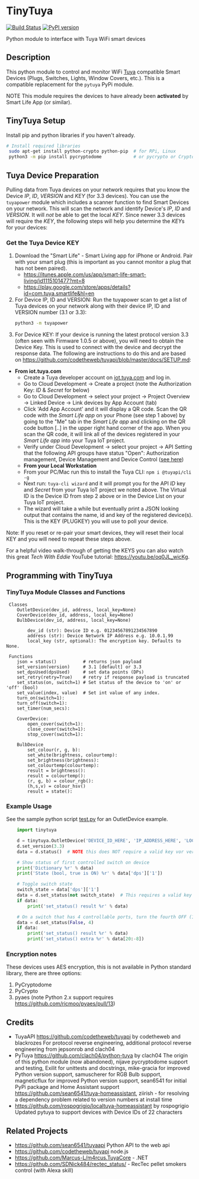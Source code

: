 # TinyTuya

[![Build Status](https://travis-ci.org/jasonacox/tinytuya.svg?branch=master)](https://travis-ci.org/jasonacox/tinytuya)
[![PyPI version](https://badge.fury.io/py/tinytuya.svg)](https://badge.fury.io/py/tinytuya)

Python module to interface with Tuya WiFi smart devices

## Description

This python module to control and monitor WiFi [Tuya](https://en.tuya.com/) compatible Smart Devices (Plugs, Switches, Lights, Window Covers, etc.).  This is a compatible replacement for the `pytuya` PyPi module.

NOTE This module requires the devices to have already been **activated** by Smart Life App (or similar).

## TinyTuya Setup  

Install pip and python libraries if you haven't already.

```bash
# Install required libraries
 sudo apt-get install python-crypto python-pip  # for RPi, Linux
 python3 -m pip install pycryptodome            # or pycrypto or Crypto or pyaes
 ```

## Tuya Device Preparation

Pulling data from Tuya devices on your network requires that you know the Device *IP*, *ID*, *VERSION* and *KEY* (for 3.3 devices). You can use the `tuyapower` module which includes a scanner function to find Smart Devices on your network.  This will scan the network and identify Device's *IP*, *ID* and *VERSION*.  It will _not_ be able to get the local *KEY*.  Since newer 3.3 devices will require the *KEY*, the following steps will help you determine the *KEY*s for your devices:

### Get the Tuya Device KEY

1. Download the "Smart Life" - Smart Living app for iPhone or Android. Pair with your smart plug (this is important as you cannot monitor a plug that has not been paired).  
    * https://itunes.apple.com/us/app/smart-life-smart-living/id1115101477?mt=8
    * https://play.google.com/store/apps/details?id=com.tuya.smartlife&hl=en
2. For Device IP, ID and VERSION: Run the tuyapower scan to get a list of Tuya devices on your network along with their device IP, ID and VERSION number (3.1 or 3.3):
    ```bash
    python3 -m tuyapower
    ```
3. For Device KEY: If your device is running the latest protocol version 3.3 (often seen with Firmware 1.0.5 or above), you will need to obtain the Device Key. This is used to connect with the device and decrypt the response data. The following are instructions to do this and are based on <https://github.com/codetheweb/tuyapi/blob/master/docs/SETUP.md>:

* **From iot.tuya.com**
    * Create a Tuya developer account on [iot.tuya.com](https://iot.tuya.com/) and log in.
    * Go to Cloud Development -> Create a project  (note the Authorization Key: *ID* & *Secret* for below)
    * Go to Cloud Development -> select your project -> Project Overview -> Linked Device -> Link devices by App Account (tab)
    * Click 'Add App Account' and it will display a QR code. Scan the QR code with the *Smart Life app* on your Phone (see step 1 above) by going to the "Me" tab in the *Smart Life app* and clicking on the QR code button [..] in the upper right hand corner of the app. When you scan the QR code, it will link all of the devices registered in your *Smart Life app* into your Tuya IoT project.
    * Verify under Cloud Development -> select your project -> API Setting that the following API groups have status "Open": Authorization management, Device Management and Device Control ([see here](https://user-images.githubusercontent.com/5875512/92361673-15864000-f132-11ea-9a01-9c715116456f.png))
    * **From your Local Workstation**
    * From your PC/Mac run this to install the Tuya CLI: `npm i @tuyapi/cli -g`
    * Next run: `tuya-cli wizard` and it will prompt you for the API *ID* key and *Secret* from your Tuya IoT project we noted above.  The Virtual ID is the Device ID from step 2 above or in the Device List on your Tuya IoT project.
    * The wizard will take a while but eventually print a JSON looking output that contains the name, id and key of the registered device(s).  This is the KEY (PLUGKEY) you will use to poll your device.

Note: If you reset or re-pair your smart devices, they will reset their local KEY and you will need to repeat these steps above.

For a helpful video walk-through of getting the KEYS you can also watch this great _Tech With Eddie_ YouTube tutorial: <https://youtu.be/oq0JL_wicKg>.


## Programming with TinyTuya

### TinyTuya Module Classes and Functions 
```
 Classes
    OutletDevice(dev_id, address, local_key=None)
    CoverDevice(dev_id, address, local_key=None)
    BulbDevice(dev_id, address, local_key=None)

        dev_id (str): Device ID e.g. 01234567891234567890
        address (str): Device Network IP Address e.g. 10.0.1.99
        local_key (str, optional): The encryption key. Defaults to None.

 Functions 
    json = status()          # returns json payload
    set_version(version)     # 3.1 [default] or 3.3
    set_dpsUsed(dpsUsed)     # set data points (DPs)
    set_retry(retry=True)    # retry if response payload is truncated
    set_status(on, switch=1) # Set status of the device to 'on' or 'off' (bool)
    set_value(index, value)  # Set int value of any index.
    turn_on(switch=1):
    turn_off(switch=1):
    set_timer(num_secs):

    CoverDevice:
        open_cover(switch=1):  
        close_cover(switch=1):
        stop_cover(switch=1):

    BulbDevice
        set_colour(r, g, b):
        set_white(brightness, colourtemp):
        set_brightness(brightness):
        set_colourtemp(colourtemp):
        result = brightness():
        result = colourtemp():
        (r, g, b) = colour_rgb():
        (h,s,v) = colour_hsv()
        result = state():
```

### Example Usage

See the sample python script [test.py](test.py) for an OutletDevice example.

```python
    import tinytuya

    d = tinytuya.OutletDevice('DEVICE_ID_HERE', 'IP_ADDRESS_HERE', 'LOCAL_KEY_HERE')
    d.set_version(3.3)
    data = d.status()  # NOTE this does NOT require a valid key vor version 3.1

    # Show status of first controlled switch on device
    print('Dictionary %r' % data)
    print('State (bool, true is ON) %r' % data['dps']['1'])  

    # Toggle switch state
    switch_state = data['dps']['1']
    data = d.set_status(not switch_state)  # This requires a valid key
    if data:
        print('set_status() result %r' % data)

    # On a switch that has 4 controllable ports, turn the fourth OFF (1 is the first)
    data = d.set_status(False, 4)
    if data:
        print('set_status() result %r' % data)
        print('set_status() extra %r' % data[20:-8])
```

### Encryption notes

These devices uses AES encryption, this is not available in Python standard library, there are three options:

 1) PyCryptodome
 2) PyCrypto
 3) pyaes (note Python 2.x support requires https://github.com/ricmoo/pyaes/pull/13)

## Credits

  * TuyaAPI https://github.com/codetheweb/tuyapi by codetheweb and blackrozes
    For protocol reverse engineering, additional protocol reverse engineering from jepsonrob and clach04
  * PyTuya https://github.com/clach04/python-tuya by clach04
    The origin of this python module (now abandoned), nijave pycryptodome support and testing, Exilit for unittests and docstrings, mike-gracia for improved Python version support, samuscherer for RGB Bulb support, magneticflux for improved Python version support, sean6541 for initial PyPi package and Home Assistant support <https://github.com/sean6541/tuya-homeassistant>, ziirish - for resolving a dependency problem related to version numbers at install time
  * https://github.com/rospogrigio/localtuya-homeassistant by rospogrigio
    Updated pytuya to support devices with Device IDs of 22 characters

## Related Projects

  * https://github.com/sean6541/tuyaapi Python API to the web api
  * https://github.com/codetheweb/tuyapi node.js
  * https://github.com/Marcus-L/m4rcus.TuyaCore - .NET
  * https://github.com/SDNick484/rectec_status/ - RecTec pellet smokers control (with Alexa skill)
